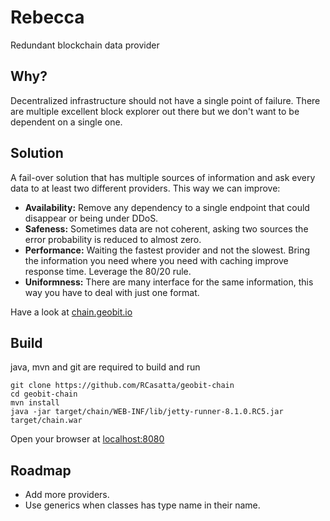 # Rebecca
Redundant blockchain data provider
## Why?
Decentralized infrastructure should not have a single point of failure.
There are multiple excellent block explorer out there but we don't want to be dependent on a single one.

## Solution
A fail-over solution that has multiple sources of information and ask every data to at least two different providers.
This way we can improve:
* __Availability:__ Remove any dependency to a single endpoint that could disappear or being under DDoS.
* __Safeness:__ Sometimes data are not coherent, asking two sources the error probability is reduced to almost zero.
* __Performance:__ Waiting the fastest provider and not the slowest. Bring the information you need where you need with caching improve response time. Leverage the 80/20 rule.
* __Uniformness:__ There are many interface for the same information, this way you have to deal with just one format.

Have a look at [chain.geobit.io](http://chain.geobit.io)

## Build
java, mvn and git are required to build and run
```
git clone https://github.com/RCasatta/geobit-chain
cd geobit-chain
mvn install
java -jar target/chain/WEB-INF/lib/jetty-runner-8.1.0.RC5.jar target/chain.war
```
Open your browser at [localhost:8080](http://localhost:8080)

## Roadmap
* Add more providers.
* Use generics when classes has type name in their name.